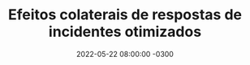 ---
layout: post 
title:  "Efeitos colaterais de respostas de incidentes otimizados"
date:   2022-05-22 08:00:00 -0300
published: true
tag: "Edição #11 - 23.05.2022"
headline: “Efeitos colaterais de respostas de incidentes otimizados”
highlight_title: "The not-so-obvious positive outcomes of great incident management"
highlight_url: "https://firehydrant.com/blog/positive-business-outcomes-of-great-incident-management/"
highlight_autor: “Robert “Ross
comentario: |-
  “**Quais os efeitos colaterais, e por vezes não óbvios, de ter rotinas de respostas de incidentes otimizadas?**

    Otimizar respostas de incidentes é uma das principais (e mais discutidas) práticas da engenharia de confiabilidade. A muito tempo todos nós, com especial destaque para os **Sysadmins** e **Engenheiros de operações** sabemos da necessidade de otimizar as rotinas de respostas de incidentes para assegurar a disponibilidade dos sistemas. No entanto, ao passo que precisamos investir cada vez mais na otimização dessa capacidade, é razoável assumir que ainda não conseguimos entender todo potencial impacto dessa capacidade e quais seus efeitos colaterais para a organização. Sendo assim, o artigo destacado trás uma reflexão interessante.

    Além de assegurar a disponibilidade e a melhoria das métricas operacionais que já estamos acostumados, otimizar a resposta de incidentes tem os seguintes efeitos:

    - **Melhora o foco no produto!** Alocar engenheiros e desenvolvedores caros ( e cada vez mais caros em função da escassez de mão de obra atual) para executar processos manuais é um desperdício quantificável para maior parte das organizações. Aplicar automação em escala para otimizar os processos de resposta de incidentes é a forma mais eficaz de otimizar custos e alocar engenheiros para o desenvolvimento e aprimoramento dos produtos que estão diretamente relacionados com a geração de receita.
    - **Ajuda a reter talentos técnicos!** Burn-out dos times de engenharia é um problema real e tem sido fonte de perda de talento técnico em muitas organizações. A operação de sistemas complexos de missão crítica é uma atividade de elevada carga psicológica e que causa muito stress. Reduzir variáveis desse processo é importante tanto para otimização da jornada quanto para aumentar a satisfação dos times técnicos.
    - **Aumenta a confiança dos clientes!** Esse aspecto não é novidade e já é muito conhecido pelos SREs. Sistemas indisponíveis, instáveis ou lentos tem correlação negativa com a performance dos produtos e dos negócios. Implementar um processo otimizado e transparente é vital para melhorar a percepção de valor dos clientes nos serviços e cria uma relação de confiança mútua com a organização.
    
    O que você acha?”
comentado_por: "Ricardo Coelho de Sousa"
comentado_por_linkedin: "https://www.linkedin.com/in/rcsousa1"
---